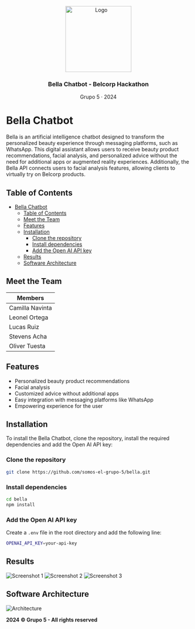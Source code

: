 <div align="center">
  <img src="./assets/logo.png" alt="Logo" height="180">
  <h3 align="center">Bella Chatbot - Belcorp Hackathon</h3>
  <p>Grupo 5 · 2024</p>
</div>

# Bella Chatbot

Bella is an artificial intelligence chatbot designed to transform the personalized beauty experience through messaging platforms, such as WhatsApp. This digital assistant allows users to receive beauty product recommendations, facial analysis, and personalized advice without the need for additional apps or augmented reality experiences. Additionally, the Bella API connects users to facial analysis features, allowing clients to virtually try on Belcorp products.

## Table of Contents

- [Bella Chatbot](#bella-chatbot)
  - [Table of Contents](#table-of-contents)
  - [Meet the Team](#meet-the-team)
  - [Features](#features)
  - [Installation](#installation)
    - [Clone the repository](#clone-the-repository)
    - [Install dependencies](#install-dependencies)
    - [Add the Open AI API key](#add-the-open-ai-api-key)
  - [Results](#results)
  - [Software Architecture](#software-architecture)

## Meet the Team

| Members         |
| --------------- |
| Camilla Navinta |
| Leonel Ortega   |
| Lucas Ruiz      |
| Stevens Acha    |
| Oliver Tuesta   |

## Features

- Personalized beauty product recommendations
- Facial analysis
- Customized advice without additional apps
- Easy integration with messaging platforms like WhatsApp
- Empowering experience for the user

## Installation

To install the Bella Chatbot, clone the repository, install the required dependencies and add the Open AI API key:

### Clone the repository

```bash
git clone https://github.com/somos-el-grupo-5/bella.git
```

### Install dependencies

```bash
cd bella
npm install
```

### Add the Open AI API key

Create a `.env` file in the root directory and add the following line:

```bash
OPENAI_API_KEY=your-api-key
```

## Results

![Screenshot 1](./assets/1.jpg)
![Screenshot 2](./assets/2.jpg)
![Screenshot 3](./assets/3.jpg)

## Software Architecture

![Architecture](./assets/architecture.jpg)

**2024 © Grupo 5 - All rights reserved**
